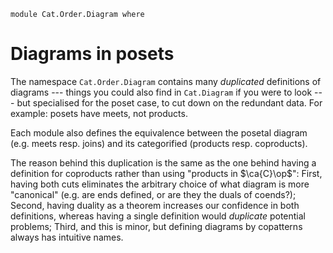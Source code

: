 ```
module Cat.Order.Diagram where
```

# Diagrams in posets

The namespace `Cat.Order.Diagram` contains many _duplicated_ definitions
of diagrams --- things you could also find in `Cat.Diagram` if you were
to look --- but specialised for the poset case, to cut down on the
redundant data. For example: posets have meets, not products.

Each module also defines the equivalence between the posetal diagram
(e.g.  meets resp. joins) and its categorified (products resp.
coproducts).

The reason behind this duplication is the same as the one behind having
a definition for coproducts rather than using "products in $\ca{C}\op$":
First, having both cuts eliminates the arbitrary choice of what diagram
is more "canonical" (e.g. are ends defined, or are they the duals of
coends?); Second, having duality as a theorem increases our confidence
in both definitions, whereas having a single definition would
_duplicate_ potential problems; Third, and this is minor, but defining
diagrams by copatterns always has intuitive names.
